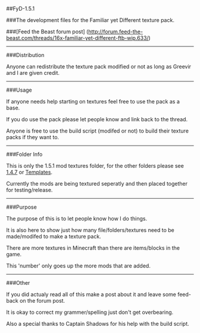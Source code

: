 ##FyD-1.5.1

###The development files for the Familiar yet Different texture pack.

###[Feed the Beast forum post] (http://forum.feed-the-beast.com/threads/16x-familiar-yet-different-ftb-wip.633/)
***
###Distribution

Anyone can redistribute the texture pack modified or not as long as Greevir and I are given credit.
***
###Usage

If anyone needs help starting on textures feel free to use the pack as a base.

If you do use the pack please let people know and link back to the thread.

Anyone is free to use the build script (modifed or not) to build their texture packs if they want to.
***
###Folder Info

This is only the 1.5.1 mod textures folder, for the other folders please see [1.4.7](https://github.com/Morton00000/FyD-1.4.7) or [Templates](https://github.com/Morton00000/FyD-Template_Files).

Currently the mods are being textured seperatly and then placed together for testing/release.
***
###Purpose

The purpose of this is to let people know how I do things.

It is also here to show just how many file/folders/textures need to be made/modifed to make a texture pack.

There are more textures in Minecraft than there are items/blocks in the game.

This 'number' only goes up the more mods that are added.
***
###Other

If you did actualy read all of this make a post about it and leave some feed-back on the forum post.

It is okay to correct my grammer/spelling just don't get overbearing.

Also a special thanks to Captain Shadows for his help with the build script.
